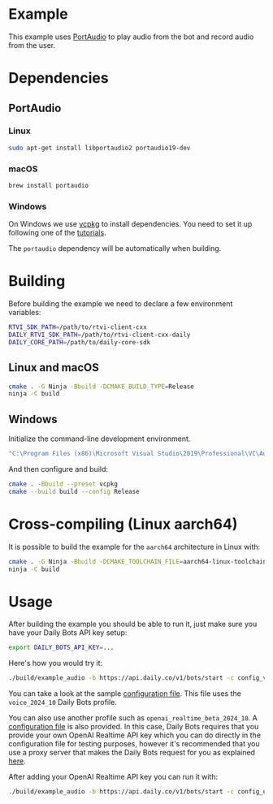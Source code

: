 # Example

This example uses [PortAudio](https://www.portaudio.com/) to play audio from the
bot and record audio from the user.

# Dependencies

## PortAudio

### Linux

```bash
sudo apt-get install libportaudio2 portaudio19-dev
```

### macOS

```bash
brew install portaudio
```

### Windows

On Windows we use [vcpkg](https://vcpkg.io/en/) to install dependencies. You
need to set it up following one of the
[tutorials](https://learn.microsoft.com/en-us/vcpkg/get_started/get-started).

The `portaudio` dependency will be automatically when building.

# Building

Before building the example we need to declare a few environment variables:

```bash
RTVI_SDK_PATH=/path/to/rtvi-client-cxx
DAILY_RTVI_SDK_PATH=/path/to/rtvi-client-cxx-daily
DAILY_CORE_PATH=/path/to/daily-core-sdk
```

## Linux and macOS

```bash
cmake . -G Ninja -Bbuild -DCMAKE_BUILD_TYPE=Release
ninja -C build
```

## Windows

Initialize the command-line development environment.

```bash
"C:\Program Files (x86)\Microsoft Visual Studio\2019\Professional\VC\Auxiliary\Build\vcvarsall.bat" amd64
```

And then configure and build:

```bash
cmake . -Bbuild --preset vcpkg
cmake --build build --config Release
```

# Cross-compiling (Linux aarch64)

It is possible to build the example for the `aarch64` architecture in Linux with:

```bash
cmake . -G Ninja -Bbuild -DCMAKE_TOOLCHAIN_FILE=aarch64-linux-toolchain.cmake -DCMAKE_BUILD_TYPE=Release
ninja -C build
```

# Usage

After building the example you should be able to run it, just make sure you have
your Daily Bots API key setup:

```bash
export DAILY_BOTS_API_KEY=...
```

Here's how you would try it:

```bash
./build/example_audio -b https://api.daily.co/v1/bots/start -c config_voice_2024_10.json
```

You can take a look at the sample [configuration
file](config_voice_2024_10.json). This file uses the `voice_2024_10` Daily Bots
profile.

You can also use another profile such as `openai_realtime_beta_2024_10`. A
[configuration file](config_openai_realtime_beta_2024_10.json) is also
provided. In this case, Daily Bots requires that you provide your own OpenAI
Realtime API key which you can do directly in the configuration file for testing
purposes, however it's recommended that you use a proxy server that makes the
Daily Bots request for you as explained [here](../../README.md#security).

After adding your OpenAI Realtime API key you can run it with:

```bash
./build/example_audio -b https://api.daily.co/v1/bots/start -c config_openai_realtime_beta_2024_10.json
```
